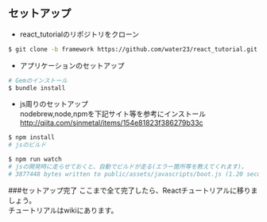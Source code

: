 セットアップ
---
* react_tutorialのリポジトリをクローン  
```sh
$ git clone -b framework https://github.com/water23/react_tutorial.git
```

* アプリケーションのセットアップ  
```sh
# Gemのインストール
$ bundle install
```

* js周りのセットアップ  
nodebrew,node,npmを下記サイト等を参考にインストール  
http://qiita.com/sinmetal/items/154e81823f386279b33c  
```sh
$ npm install
# jsのビルド

$ npm run watch
# jsの開発時に走らせておくと、自動でビルドが走る(エラー箇所等を教えてくれます)。
# 3877448 bytes written to public/assets/javascripts/boot.js (1.20 seconds)のような1行が出たら成功です。
```

###セットアップ完了
ここまで全て完了したら、Reactチュートリアルに移りましょう。  
チュートリアルはwikiにあります。
